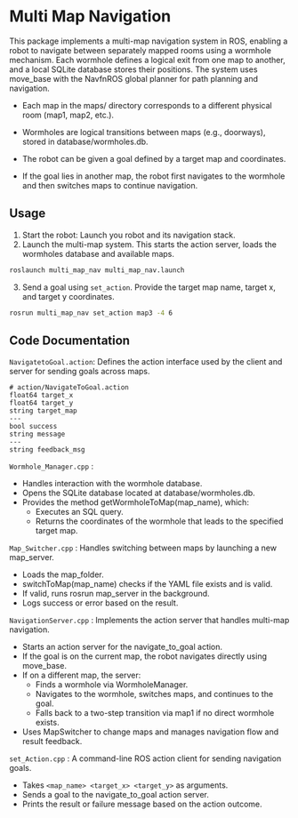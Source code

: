 # Multi Map Navigation

This package implements a multi-map navigation system in ROS, enabling a robot to navigate between separately mapped rooms using a wormhole mechanism. Each wormhole defines a logical exit from one map to another, and a local SQLite database stores their positions. The system uses move_base with the NavfnROS global planner for path planning and navigation.

- Each map in the maps/ directory corresponds to a different physical room (map1, map2, etc.).

- Wormholes are logical transitions between maps (e.g., doorways), stored in database/wormholes.db.

- The robot can be given a goal defined by a target map and coordinates.

- If the goal lies in another map, the robot first navigates to the wormhole and then switches maps to continue navigation.

## Usage
1. Start the robot: Launch you robot and its navigation stack.
2. Launch the multi-map system. This starts the action server, loads the wormholes database and available maps.
```bash
roslaunch multi_map_nav multi_map_nav.launch
```
3. Send a goal using `set_action`. Provide the target map name, target x, and target y coordinates.
```bash
rosrun multi_map_nav set_action map3 -4 6
```

## Code Documentation
`NavigatetoGoal.action`: 
Defines the action interface used by the client and server for sending goals across maps.
```
# action/NavigateToGoal.action
float64 target_x
float64 target_y
string target_map
---
bool success
string message
---
string feedback_msg

```
`Wormhole_Manager.cpp` : 
- Handles interaction with the wormhole database.
- Opens the SQLite database located at database/wormholes.db.
- Provides the method getWormholeToMap(map_name), which:
    - Executes an SQL query.
    - Returns the coordinates of the wormhole that leads to the specified target map.

`Map_Switcher.cpp` :
Handles switching between maps by launching a new map_server.
- Loads the map_folder.
- switchToMap(map_name) checks if the YAML file exists and is valid.
- If valid, runs rosrun map_server in the background.
- Logs success or error based on the result.

`NavigationServer.cpp` :
Implements the action server that handles multi-map navigation.
- Starts an action server for the navigate_to_goal action.
- If the goal is on the current map, the robot navigates directly using move_base.
- If on a different map, the server:
    - Finds a wormhole via WormholeManager.
    - Navigates to the wormhole, switches maps, and continues to the goal.
    - Falls back to a two-step transition via map1 if no direct wormhole exists.
- Uses MapSwitcher to change maps and manages navigation flow and result feedback.

`set_Action.cpp` :
A command-line ROS action client for sending navigation goals.
- Takes `<map_name> <target_x> <target_y>` as arguments.
- Sends a goal to the navigate_to_goal action server.
- Prints the result or failure message based on the action outcome.



